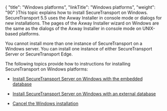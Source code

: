 {
    "title": "Windows platforms",
    "linkTitle": "Windows platforms",
    "weight": "90"
}This topic explains how to install SecureTransport on Windows. SecureTransport 5.5 uses the Axway Installer in console mode or dialogs for new installations. The pages of the Axway Installer wizard on Windows are the same as the dialogs of the Axway Installer in console mode on UNIX-based platforms.

You cannot install more than one instance of SecureTransport on a Windows server. You can install one instance of either SecureTransport Server or SecureTransport Edge.

The following topics provide how to instructions for installing SecureTransport on Windows platforms:

-   [Install SecureTransport Server on Windows with the embedded database](install_to_use_embedded_database)
-   [Install SecureTransport Server on Windows with an external database](install_on_windows_with_external_database)
-   [Cancel the Windows installation](cancel_windows_installation)
